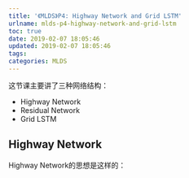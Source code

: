 ```yaml
---
title: '《MLDS》P4: Highway Network and Grid LSTM'
urlname: mlds-p4-highway-network-and-grid-lstm
toc: true
date: 2019-02-07 18:05:46
updated: 2019-02-07 18:05:46
tags:
categories: MLDS
---
```


这节课主要讲了三种网络结构：

* Highway Network
* Residual Network
* Grid LSTM

## Highway Network

Highway Network的思想是这样的：